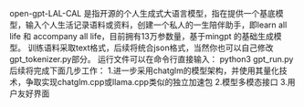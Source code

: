 open-gpt-LAL-CAL 
是指开源的个人生成式大语言模型，指在提供一个基底模型，输入个人生活记录语料或资料，创建一个私人的一生陪伴助手，即learn all life 和 accompany all life，目前拥有13万参数量，基于mingpt 
的基础生成模型。 
  训练语料采取text格式，后续将统合json格式，当然你也可以自己修改gpt_tokenizer.py部分。 
  运行文件可以在命令行直接输入：
  python3 gpt_run.py 
后续将完成下面几步工作： 
  1.进一步采用chatglm的模型架构，并使用其量化技术，争取实现chatglm.cpp或llama.cpp类似的独立加速包 
  2.模型多模态接口 
  3.用户友好界面 
    
